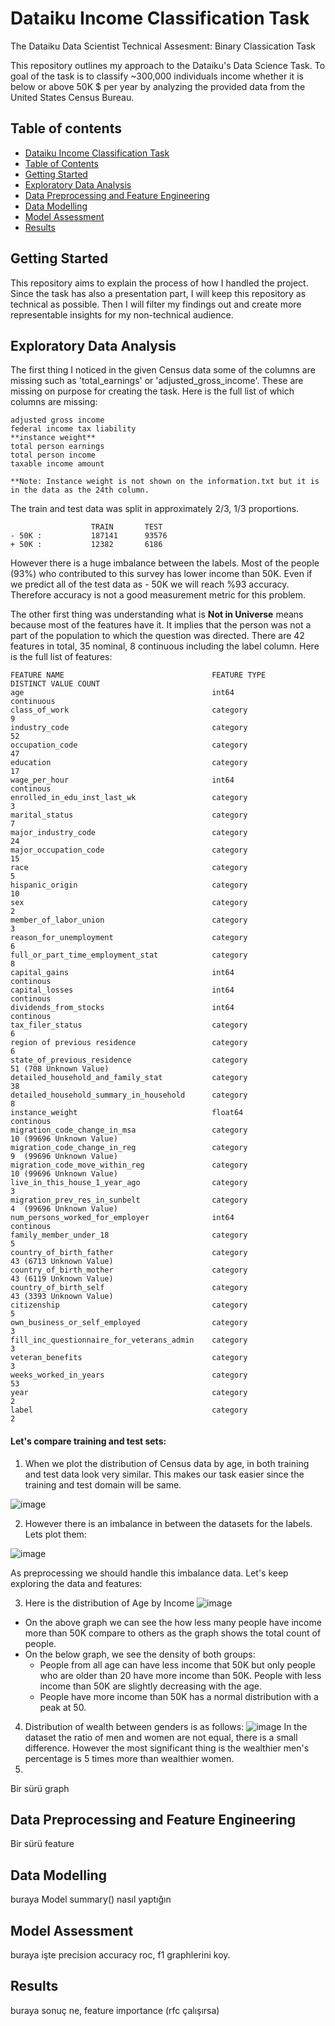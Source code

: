 # Dataiku Income Classification Task
The Dataiku Data Scientist Technical Assesment: Binary Classication Task 

This repository outlines my approach to the Dataiku's Data Science Task. To goal of the task is to classify ~300,000 individuals income whether it is below or above 50K $ per year by analyzing the provided data from the United States Census Bureau.

## Table of contents
- [Dataiku Income Classification Task](#dataiku-income-classification-task)
- [Table of Contents](#table-of-contents)
- [Getting Started](#getting-started)
- [Exploratory Data Analysis](#exploratory-data-analysis)
- [Data Preprocessing and Feature Engineering](#data-preprocessing-and-feature-engineering)
- [Data Modelling](#data-modelling)
- [Model Assessment](#model-assessment)
- [Results](#results)

## Getting Started

This repository aims to explain the process of how I handled the project. Since the task has also a presentation part, I will keep this repository as technical as possible. Then I will filter my findings out and create more representable insights for my non-technical audience.



## Exploratory Data Analysis

The first thing I noticed in the given Census data some of the columns are missing such as 'total_earnings' or 'adjusted_gross_income'. These are missing on purpose for creating the task. Here is the full list of which columns are missing:
```
adjusted gross income
federal income tax liability
**instance weight**
total person earnings
total person income
taxable income amount

**Note: Instance weight is not shown on the information.txt but it is in the data as the 24th column.
```

The train and test data was split in approximately 2/3, 1/3 proportions. 
```              
                  TRAIN       TEST
- 50K :           187141      93576      
+ 50K :           12382       6186        
```
However there is a huge imbalance between the labels. Most of the people (93%) who contributed to this survey has lower income than 50K. Even if we predict all of the test data as - 50K we will reach %93 accuracy. Therefore accuracy is not a good measurement metric for this problem.


The other first thing was understanding what is **Not in Universe** means because most of the features have it. It implies that the person was not a part of the population to which the question was directed. 
 There are 42 features in total, 35 nominal, 8 continuous including the label column. Here is the full list of features:

```  
FEATURE NAME                                 FEATURE TYPE                                 DISTINCT VALUE COUNT  
age                                          int64                                        continuous 
class_of_work                                category                                     9
industry_code                                category                                     52
occupation_code                              category                                     47
education                                    category                                     17
wage_per_hour                                int64                                        continous
enrolled_in_edu_inst_last_wk                 category                                     3
marital_status                               category                                     7
major_industry_code                          category                                     24
major_occupation_code                        category                                     15
race                                         category                                     5
hispanic_origin                              category                                     10
sex                                          category                                     2
member_of_labor_union                        category                                     3
reason_for_unemployment                      category                                     6
full_or_part_time_employment_stat            category                                     8
capital_gains                                int64                                        continous
capital_losses                               int64                                        continous
dividends_from_stocks                        int64                                        continous
tax_filer_status                             category                                     6
region of previous residence                 category                                     6
state_of_previous_residence                  category                                     51 (708 Unknown Value)
detailed_household_and_family_stat           category                                     38
detailed_household_summary_in_household      category                                     8
instance_weight                              float64                                      continous
migration_code_change_in_msa                 category                                     10 (99696 Unknown Value)
migration_code_change_in_reg                 category                                     9  (99696 Unknown Value)
migration_code_move_within_reg               category                                     10 (99696 Unknown Value)
live_in_this_house_1_year_ago                category                                     3
migration_prev_res_in_sunbelt                category                                     4  (99696 Unknown Value)
num_persons_worked_for_employer              int64                                        continous
family_member_under_18                       category                                     5
country_of_birth_father                      category                                     43 (6713 Unknown Value)
country_of_birth_mother                      category                                     43 (6119 Unknown Value)
country_of_birth_self                        category                                     43 (3393 Unknown Value)
citizenship                                  category                                     5
own_business_or_self_employed                category                                     3
fill_inc_questionnaire_for_veterans_admin    category                                     3
veteran_benefits                             category                                     3
weeks_worked_in_years                        category                                     53
year                                         category                                     2
label                                        category                                     2
```  
#### Let's compare training and test sets:

1) When we plot the distribution of Census data by age, in both training and test data look very similar. This makes our task easier since the training and test domain will be same.

![image](https://user-images.githubusercontent.com/32769732/120935774-35df2d00-c6b9-11eb-90b1-fd4b84c3bc6a.png)

2) However there is an imbalance in between the datasets for the labels. Lets plot them:

![image](https://user-images.githubusercontent.com/32769732/120935802-5b6c3680-c6b9-11eb-85d5-97bceef5dc7f.png)

As preprocessing we should handle this imbalance data. Let's keep exploring the data and features:

3) Here is the distribution of Age by Income
![image](https://user-images.githubusercontent.com/32769732/120935850-90788900-c6b9-11eb-91da-bd1f2238ed76.png)
* On the above graph we can see the how less many people have income more than 50K compare to others as the graph shows the total count of people.
* On the below graph, we see the density of both groups:
    * People from all age can have less income that 50K but only people who are older than 20 have more income than 50K. People with less income than 50K are slightly decreasing with the age.
    * People have more income than 50K has a normal distribution with a peak at 50.
4) Distribution of wealth between genders is as follows:
![image](https://user-images.githubusercontent.com/32769732/120940768-c296e480-c6d3-11eb-9099-cd0b4535ffd9.png)
In the dataset the ratio of men and women are not equal, there is a small difference. However the most significant thing is the wealthier men's percentage is 5 times more than wealthier women.
5)





Bir sürü graph
## Data Preprocessing and Feature Engineering

Bir sürü feature
## Data Modelling
buraya Model summary() nasıl yaptığın
## Model Assessment
buraya işte precision accuracy roc, f1 graphlerini koy.
## Results
buraya sonuç ne, feature importance (rfc çalışırsa)



